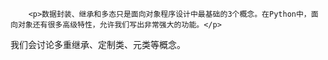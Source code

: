 ﻿
        <p>数据封装、继承和多态只是面向对象程序设计中最基础的3个概念。在Python中，面向对象还有很多高级特性，允许我们写出非常强大的功能。</p>
<p>我们会讨论多重继承、定制类、元类等概念。</p>

    